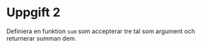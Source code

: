 # Uppgift 2

Definiera en funktion `sum` som accepterar tre tal som argument och returnerar summan dem.
